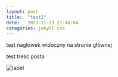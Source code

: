```yaml
---
layout: post
title:  "test2"
date:   2023-11-23 21:46:04
categories: jekyll css
---
```

test nagłówek widoczny na stronie głównej

<!--more-->

test treść posta

![label](./assets/img/badge3.png)
